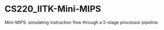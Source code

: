 # CS220_IITK-Mini-MIPS
Mini-MIPS: simulating instruction flow through a 5-stage processor pipeline.
